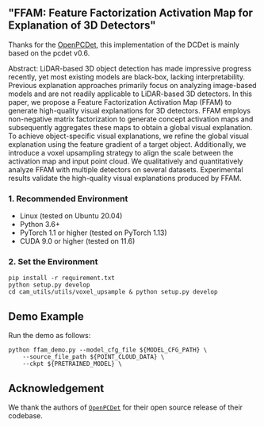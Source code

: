 ## "FFAM: Feature Factorization Activation Map for Explanation of 3D Detectors"
Thanks for the [OpenPCDet](https://github.com/open-mmlab/OpenPCDet), this implementation of the DCDet is mainly based on the pcdet v0.6.

Abstract: LiDAR-based 3D object detection has made impressive progress recently, yet most existing models are black-box, lacking interpretability. Previous explanation approaches primarily focus on analyzing image-based models and are not readily applicable to LiDAR-based 3D detectors. In this paper, we propose a Feature Factorization Activation Map (FFAM) to generate high-quality visual explanations for 3D detectors. FFAM employs non-negative matrix factorization to generate concept activation maps and subsequently aggregates these maps to obtain a global visual explanation. To achieve object-specific visual explanations, we refine the global visual explanation using the feature gradient of a target object. Additionally, we introduce a voxel upsampling strategy to align the scale between the activation map and input point cloud. We qualitatively and quantitatively analyze FFAM with multiple detectors on several datasets. Experimental results validate the high-quality visual explanations produced by FFAM.

### 1. Recommended Environment

- Linux (tested on Ubuntu 20.04)
- Python 3.6+
- PyTorch 1.1 or higher (tested on PyTorch 1.13)
- CUDA 9.0 or higher (tested on 11.6)

### 2. Set the Environment

```shell
pip install -r requirement.txt
python setup.py develop
cd cam_utils/utils/voxel_upsample & python setup.py develop

```

## Demo Example

Run the demo as follows:
```shell
python ffam_demo.py --model_cfg_file ${MODEL_CFG_PATH} \
    --source_file_path ${POINT_CLOUD_DATA} \
    --ckpt ${PRETRAINED_MODEL} \
```

## Acknowledgement
We thank the authors of [`OpenPCDet`](https://github.com/open-mmlab/OpenPCDet) for their open source release of their codebase.
